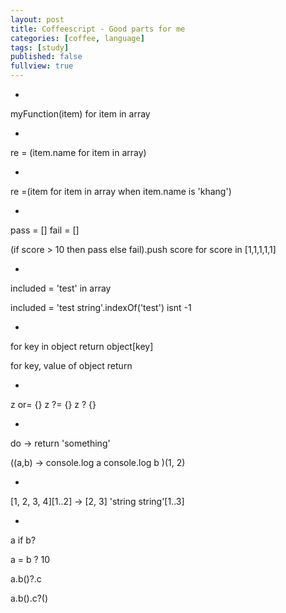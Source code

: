 ```yaml
---
layout: post
title: Coffeescript - Good parts for me
categories: [coffee, language]
tags: [study]
published: false
fullview: true
---
```


+
myFunction(item) for item in array

+
re = (item.name for item in array)

+
re =(item for item in array when item.name is 'khang')

+
pass = []
fail = []

(if score > 10 then pass else fail).push score for score in [1,1,1,1,1]

+
included = 'test' in array

included = 'test string'.indexOf('test') isnt -1

+
for key in object
  return object[key]

for key, value of object
  return

+
z or= {}
z ?= {}
z ? {}

+
do ->
  return 'something'

((a,b) ->
  console.log a
  console.log b
)(1, 2)

+
[1, 2, 3, 4][1..2] -> [2, 3]
'string string'[1..3]

+
a if b?

a = b ? 10

a.b()?.c

a.b().c?()